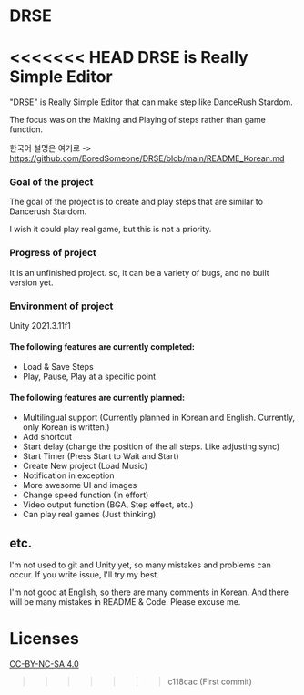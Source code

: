 # DRSE
<<<<<<< HEAD
DRSE is Really Simple Editor
=======
"DRSE" is Really Simple Editor that can make step like DanceRush Stardom.

The focus was on the Making and Playing of steps rather than game function.

한국어 설명은 여기로 -> <https://github.com/BoredSomeone/DRSE/blob/main/README_Korean.md>

### Goal of the project
The goal of the project is to create and play steps that are similar to Dancerush Stardom.

I wish it could play real game, but this is not a priority.

### Progress of project
It is an unfinished project. so, it can be a variety of bugs, and no built version yet.

### Environment of project
Unity 2021.3.11f1

#### The following features are currently completed:
* Load & Save Steps
* Play, Pause, Play at a specific point

#### The following features are currently planned:
* Multilingual support (Currently planned in Korean and English. Currently, only Korean is written.)
* Add shortcut
* Start delay (change the position of the all steps. Like adjusting sync)
* Start Timer (Press Start to Wait and Start)
* Create New project (Load Music)
* Notification in exception
* More awesome UI and images
* Change speed function (In effort)
* Video output function (BGA, Step effect, etc.)
* Can play real games (Just thinking)


## etc.
I'm not used to git and Unity yet, so many mistakes and problems can occur. If you write issue, I'll try my best.

I'm not good at English, so there are many comments in Korean. And there will be many mistakes in README & Code. Please excuse me.

# Licenses
[CC-BY-NC-SA 4.0](https://creativecommons.org/licenses/by-nc-sa/4.0)
>>>>>>> c118cac (First commit)

